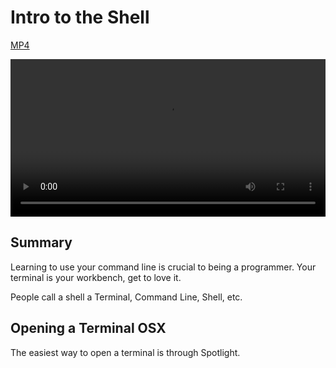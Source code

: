 # Intro to the Shell

[MP4](http://flatiron-videos.s3.amazonaws.com/ironboard/welcome%20to%20the%20shell.mp4)

<video controls width="100%">
  <source src="http://flatiron-videos.s3.amazonaws.com/ironboard/welcome%20to%20the%20shell.mp4" type="video/mp4" >
    Your browser does not support the video tag. We recommend using Chrome
</video>

## Summary

Learning to use your command line is crucial to being a programmer. Your terminal is your workbench, get to love it.

People call a shell a Terminal, Command Line, Shell, etc.

## Opening a Terminal OSX

The easiest way to open a terminal is through Spotlight.
